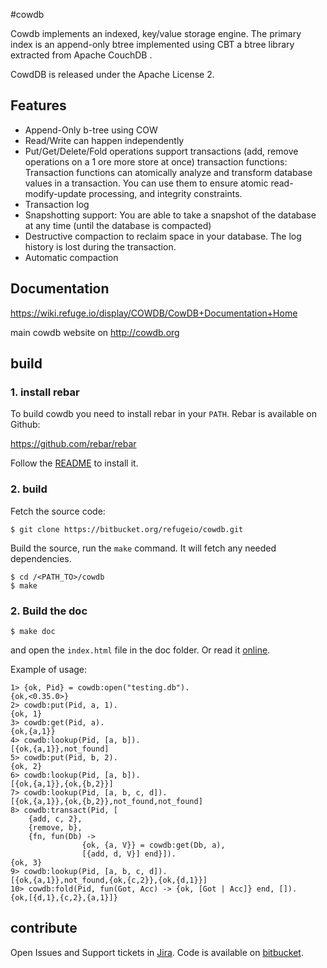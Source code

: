 #cowdb

Cowdb implements an indexed, key/value storage engine. The primary index
is an append-only btree implemented using CBT a btree library extracted
from Apache CouchDB .

CowdDB is released under the Apache License 2.

## Features

- Append-Only b-tree using COW
- Read/Write can happen independently
- Put/Get/Delete/Fold operations support transactions (add, remove
  operations on a 1 ore more store at once) transaction functions:
Transaction functions can atomically analyze and transform database
values in a transaction. You can use them to ensure atomic
read-modify-update processing, and integrity constraints.
- Transaction log
- Snapshotting support: You are able to take a snapshot of the database
  at any time (until the database is compacted)
- Destructive compaction to reclaim space in your database. The log
  history is lost during the transaction.
- Automatic compaction


## Documentation

https://wiki.refuge.io/display/COWDB/CowDB+Documentation+Home

main cowdb website on http://cowdb.org


## build

### 1. install rebar
To build cowdb you need to install rebar in your `PATH`. Rebar is
available on Github:

https://github.com/rebar/rebar

Follow the
[README](https://github.com/rebar/rebar/blob/master/README.md) to
install it.

### 2. build

Fetch the source code:

    $ git clone https://bitbucket.org/refugeio/cowdb.git

Build the source, run the `make` command. It will fetch any needed
dependencies.

    $ cd /<PATH_TO>/cowdb
    $ make


### 2. Build the doc

    $ make doc

and open the `index.html` file in the doc folder. Or read it
[online](http://refugeio.bitbucket.org/cowdb/index.html).


Example of usage:

    1> {ok, Pid} = cowdb:open("testing.db").
    {ok,<0.35.0>}
    2> cowdb:put(Pid, a, 1).
    {ok, 1}
    3> cowdb:get(Pid, a).
    {ok,{a,1}}
    4> cowdb:lookup(Pid, [a, b]).
    [{ok,{a,1}},not_found]
    5> cowdb:put(Pid, b, 2).
    {ok, 2}
    6> cowdb:lookup(Pid, [a, b]).
    [{ok,{a,1}},{ok,{b,2}}]
    7> cowdb:lookup(Pid, [a, b, c, d]).
    [{ok,{a,1}},{ok,{b,2}},not_found,not_found]
    8> cowdb:transact(Pid, [
        {add, c, 2},
        {remove, b},
        {fn, fun(Db) ->
                    {ok, {a, V}} = cowdb:get(Db, a),
                    [{add, d, V}] end}]).
    {ok, 3}
    9> cowdb:lookup(Pid, [a, b, c, d]).
    [{ok,{a,1}},not_found,{ok,{c,2}},{ok,{d,1}}]
    10> cowdb:fold(Pid, fun(Got, Acc) -> {ok, [Got | Acc]} end, []).
    {ok,[{d,1},{c,2},{a,1}]}

## contribute

Open Issues and Support tickets in [Jira](https://issues.refuge.io/browse/CDB
).
Code is available on [bitbucket](https://bitbucket.org/refugeio/cowdb).